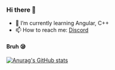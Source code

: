 ### Hi there 👋
- 🌱 I’m currently learning Angular, C++
- 📫 How to reach me: <a href="https://discord.com/users/700426889575006300">Discord</a>

#### Bruh 😪
[![Anurag's GitHub stats](https://github-readme-stats.vercel.app/api?username=A13DO)](https://github.com/anuraghazra/github-readme-stats)
<!--
**A13DO/A13DO** is a ✨ _special_ ✨ repository because its `README.md` (this file) appears on your GitHub profile.

Here are some ideas to get you started:

- 🔭 I’m currently working on ...
- 🌱 I’m currently learning Angular, C++
- 👯 I’m looking to collaborate on ...
- 🤔 I’m looking for help with ...
- 💬 Ask me about ...
- 📫 How to reach me: ...
- 😄 Pronouns: ...
- ⚡ Fun fact: ...
-->
